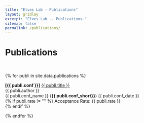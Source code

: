 ```yaml
---
title: "Elves Lab - Publications"
layout: gridlay
excerpt: "Elves Lab -- Publications."
sitemap: false
permalink: /publications/
---
```



# Publications

<p> &nbsp; </p>

{% for publi in site.data.publications %}

  <b>[{{ publi.conf }}]</b> <a href="{{ publi.link }}">{{ publi.title }}</a><br />
  {{ publi.author }}<br />
  {{ publi.conf_name }} (<b>{{ publi.conf_short}}</b>) {{ publi.conf_date }}<br />
  {% if publi.rate != "" %}
  Acceptance Rate: {{ publi.rate }} <br />
  {% endif %}

{% endfor %}
